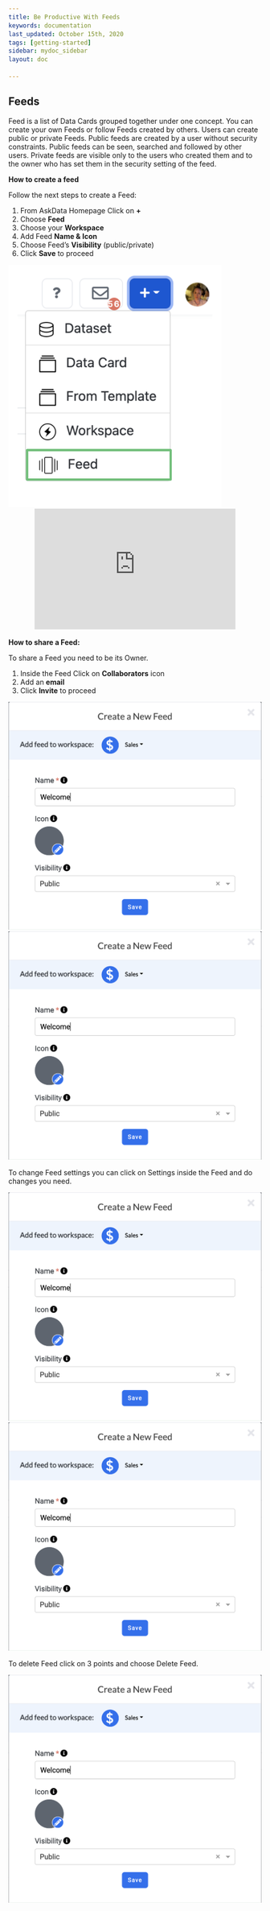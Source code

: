 ```yaml
---
title: Be Productive With Feeds
keywords: documentation
last_updated: October 15th, 2020
tags: [getting-started]
sidebar: mydoc_sidebar
layout: doc

---
```


## Feeds

Feed is a list of Data Cards grouped together under one concept. You can create your own Feeds or follow Feeds created by others. Users can create public or private Feeds. Public feeds are created by a user without security constraints. Public feeds can be seen, searched and followed by other users. Private feeds are visible only to the users who created them and to the owner who has set them in the security setting of the feed. 

**How to create a feed**


Follow the next steps to create a Feed:

1. From AskData Homepage Click on **+**
2. Choose **Feed**
3. Choose your **Workspace**
4. Add Feed **Name & Icon**
5. Choose Feed’s **Visibility** (public/private)  
6. Click **Save** to proceed

<img src="/media/user-guide/f_1.png" class="image-doc p-3">

<center><iframe width="962" height="575" src="https://www.youtube.com/embed/byu0m_yVu-w?list=PLe5TubJ50d1lBVaiC9qMWvMil94JC1onw" title="YouTube video player" frameborder="0" allow="accelerometer; autoplay; clipboard-write; encrypted-media; gyroscope; picture-in-picture" allowfullscreen=""style="max-width:400px;max-height:240px"></iframe></center>

**How to share a Feed:**

To share a Feed you need to be its Owner.

1. Inside the Feed Click on **Collaborators** icon
2. Add an **email**
3. Click **Invite** to proceed

<img src="/media/user-guide/f_3.png" class="image-doc p-3">

<img src="/media/user-guide/f_3.png" class="image-doc p-4">

To change Feed settings you can click on Settings inside the Feed and do changes you need. 

<img src="/media/user-guide/f_3.png" class="image-doc p-5">

<img src="/media/user-guide/f_3.png" class="image-doc p-6">

To delete Feed click on 3 points and choose Delete Feed.

<img src="/media/user-guide/f_3.png" class="image-doc p-7">



